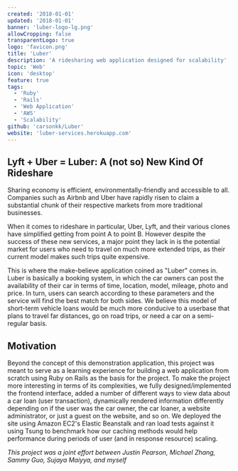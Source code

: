 ```yaml
---
created: '2018-01-01'
updated: '2018-01-01'
banner: 'luber-logo-lg.png'
allowCropping: false
transparentLogo: true
logo: 'favicon.png'
title: 'Luber'
description: 'A ridesharing web application designed for scalability'
topic: 'Web'
icon: 'desktop'
feature: true
tags:
  - 'Ruby'
  - 'Rails'
  - 'Web Application'
  - 'AWS'
  - 'Scalability'
github: 'carsonkk/Luber'
website: 'luber-services.herokuapp.com'
---
```


## Lyft + Uber = Luber: A (not so) New Kind Of Rideshare

Sharing economy is efficient, environmentally-friendly and accessible to all. Companies such as Airbnb and Uber have rapidly risen to claim a substantial chunk of their respective markets from more traditional businesses. 

When it comes to rideshare in particular, Uber, Lyft, and their various clones have simplified getting from point A to point B. However despite the success of these new services, a major point they lack in is the potential market for users who need to travel on much more extended trips, as their current model makes such trips quite expensive.

This is where the make-believe application coined as "Luber" comes in. Luber is basically a booking system, in which the car owners can post the availability of their car in terms of time, location, model, mileage, photo and price. In turn, users can search according to these parameters and the service will find the best match for both sides. We believe this model of short-term vehicle loans would be much more conducive to a userbase that plans to travel far distances, go on road trips, or need a car on a semi-regular basis.

## Motivation

Beyond the concept of this demonstration application, this project was meant to serve as a learning experience for building a web application from scratch using Ruby on Rails as the basis for the project. To make the project more interesting in terms of its complexities, we fully designed/implemented the frontend interface, added a number of different ways to view data about a car loan (user transaction), dynamically rendered information differently depending on if the user was the car owner, the car loaner, a website administrator, or just a guest on the website, and so on. We deployed the site using Amazon EC2's Elastic Beanstalk and ran load tests against it using Tsung to benchmark how our caching methods would help performance during periods of user (and in response resource) scaling.

*This project was a joint effort between Justin Pearson, Michael Zhang, Sammy Guo, Sujaya Maiyya, and myself*